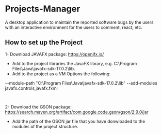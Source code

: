 # Projects-Manager
A desktop application to maintain the reported software bugs by the users with an interactive environment for the users to comment, react, etc.


## How to set up the Project
1- Download JAVAFX package: https://openjfx.io/
  - Add to the project libraries the JavaFX library, e.g. C:\Program Files\Java\javafx-sdk-17.0.2\lib.
  - Add to the project as a VM Options the following:
  <p>
  --module-path
  "C:\Program Files\Java\javafx-sdk-17.0.2\lib"
  --add-modules
  javafx.controls,javafx.fxml
  </p>

<br>

2- Download the GSON package: https://search.maven.org/artifact/com.google.code.gson/gson/2.9.0/jar
  - Add the path of the GSON jar file that you have donwloaded to the modules of the project structure.
